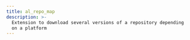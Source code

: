 ```yaml
---
title: al_repo_map
description: >-
  Extension to download several versions of a repository depending
  on a platform
---
```

